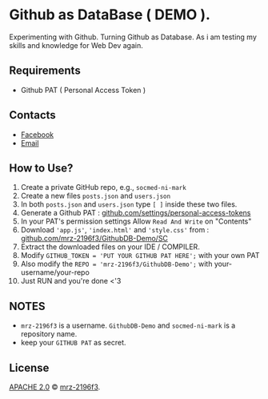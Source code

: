# Github as DataBase ( DEMO ).
Experimenting with Github. Turning Github as Database. As i am testing my skills and knowledge for Web Dev again.

## Requirements 
- Github PAT ( Personal Access Token )
  
## Contacts 
- [Facebook](https://www.facebook.com/mrz-2196f3)
- [Email](info.mrz.dev@gmail.com)
  
## How to Use?
1. Create a private GitHub repo, e.g., `socmed-ni-mark`
2. Create a new files `posts.json` and `users.json`
3. In both `posts.json` and `users.json` type ```[ ]``` inside these two files.
1. Generate a Github PAT : [github.com/settings/personal-access-tokens](https://github.com/settings/personal-access-tokens/new)
2. In your PAT's permission settings Allow `Read And Write` on "Contents"
6. Download `'app.js'`, `'index.html'` and `'style.css'` from : [github.com/mrz-2196f3/GithubDB-Demo/SC](https://github.com/mrz-2196f3/GithubDB-Demo/tree/main/SC)
7. Extract the downloaded files on your IDE / COMPILER.
8. Modify ```GITHUB_TOKEN = 'PUT YOUR GITHUB PAT HERE';``` with your own PAT
9. Also modify the ```REPO = 'mrz-2196f3/GithubDB-Demo';``` with your-username/your-repo
10. Just RUN and you're done <'3

## NOTES
- `mrz-2196f3` is a username. `GithubDB-Demo` and `socmed-ni-mark` is a repository name.
- keep your `GITHUB PAT` as secret.
## License

[APACHE 2.0](LICENSE) © [mrz-2196f3](https://github.com/mrz-2196f3).
